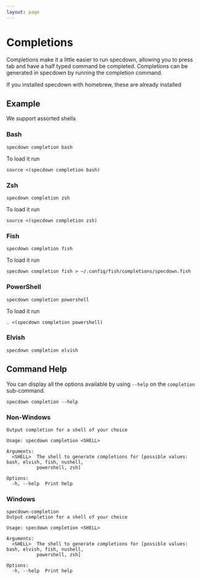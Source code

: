 ```yaml
---
layout: page
---
```


# Completions

Completions make it a little easier to run specdown, allowing you to press tab and have a half typed command be completed. Completions can be generated in specdown by running the completion command.

If you installed specdown with homebrew, these are already installed

## Example

We support assorted shells

### Bash

``` shell
specdown completion bash
```

To load it run

``` shell
source <(specdown completion bash)
```

### Zsh

``` shell
specdown completion zsh
```

To load it run

``` shell
source <(specdown completion zsh)
```

### Fish

``` shell
specdown completion fish
```

To load it run

``` shell
specdown completion fish > ~/.config/fish/completions/specdown.fish
```

### PowerShell

``` shell
specdown completion powershell
```

To load it run

``` shell
. <(specdown completion powershell)
```

### Elvish

``` shell
specdown completion elvish
```

## Command Help

You can display all the options available by using `--help` on the `completion` sub-command.

``` shell
specdown completion --help
```

### Non-Windows

``` text
Output completion for a shell of your choice

Usage: specdown completion <SHELL>

Arguments:
  <SHELL>  The shell to generate completions for [possible values: bash, elvish, fish, nushell,
           powershell, zsh]

Options:
  -h, --help  Print help
```

### Windows

``` text
specdown-completion 
Output completion for a shell of your choice

Usage: specdown completion <SHELL>

Arguments:
  <SHELL>  The shell to generate completions for [possible values: bash, elvish, fish, nushell,
           powershell, zsh]

Options:
  -h, --help  Print help
```

